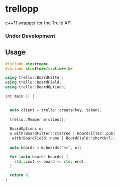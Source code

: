 # trellopp
c++11 wrapper for the Trello API

### Under Development

## Usage

```c++
#include <iostream>
#include <trello++/trello++.h>

using trello::BoardFilter;
using trello::BoardField;
using trello::BoardOptions;

int main () {

  
  auto client = trello::create(key, token);
  
  trello::Member m(client);
  
  BoardOptions o;
  o.with(BoardFilter::starred | BoardFilter::pub)
  .with(BoardField::name | BoardField::shortUrl);
  
  auto boards = m.boards("me", o);

  for (auto board: boards) {
    std::cout << board << std::endl;
  }

  return 0;
}

```
